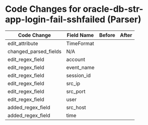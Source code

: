 # Code Changes for oracle-db-str-app-login-fail-sshfailed (Parser)

| Code Change | Field Name | Before | After |
|-------------|------------|--------|-------|
| edit_attribute | TimeFormat |  |  |
| changed_parsed_fields | N/A |  |  |
| edit_regex_field | account |  |  |
| edit_regex_field | event_name |  |  |
| edit_regex_field | session_id |  |  |
| edit_regex_field | src_ip |  |  |
| edit_regex_field | src_port |  |  |
| edit_regex_field | user |  |  |
| added_regex_field | src_host |  |  |
| added_regex_field | time |  |  |